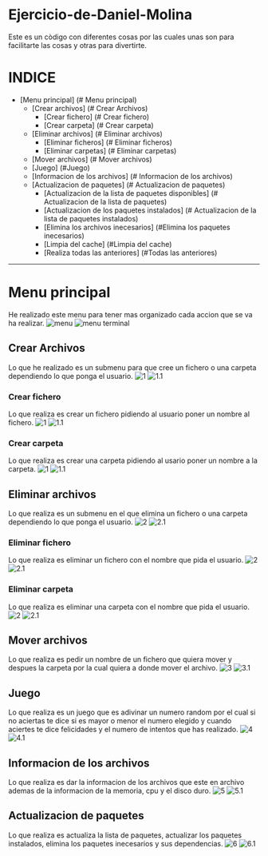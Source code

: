 # Ejercicio-de-Daniel-Molina 
Este es un còdigo con diferentes cosas por las cuales unas son para facilitarte las cosas y otras para divertirte.
# INDICE
- [Menu principal] (# Menu principal)
  - [Crear archivos] (# Crear Archivos)
    - [Crear fichero] (# Crear fichero)
    - [Crear carpeta] (# Crear carpeta)
  - [Eliminar archivos] (# Eliminar archivos)
    - [Eliminar ficheros] (# Eliminar ficheros)
    - [Eliminar carpetas] (# Eliminar carpetas)
  - [Mover archivos] (# Mover archivos)
  - [Juego] (#Juego)
  - [Informacion de los archivos] (# Informacion de los archivos)
  - [Actualizacion de paquetes] (# Actualizacion de paquetes)
    - [Actualizacion de la lista de paquetes disponibles] (# Actualizacion de la lista de paquetes)
    - [Actualizacion de los paquetes instalados] (# Actualizacion de la lista de paquetes instalados)
    - [Elimina los archivos inecesarios] (#Elimina los paquetes inecesarios)
    - [Limpia del cache] (#Limpia del cache)
    - [Realiza todas las anteriores] (#Todas las anteriores)
______________________________________________________________________________________

# Menu principal
He realizado este menu para tener mas organizado cada accion que se va ha realizar.
![menu](https://github.com/draco8492/Ejercicio-de-Daniel-Molina/blob/main/Imagenes/menu%20principal.png?raw=true)
![menu terminal](https://github.com/draco8492/Ejercicio-de-Daniel-Molina/blob/main/Imagenes/terminal%20y%20final.png?raw=true)

## Crear Archivos
Lo que he realizado es un submenu para que cree un fichero o una carpeta dependiendo lo que ponga el usuario.
![1](https://github.com/draco8492/Ejercicio-de-Daniel-Molina/blob/main/Imagenes/1.png?raw=true)
![1.1](https://github.com/draco8492/Ejercicio-de-Daniel-Molina/blob/main/Imagenes/1.1.png?raw=true)

### Crear fichero 
Lo que realiza es crear un fichero pidiendo al usuario poner un nombre al fichero.
![1](https://github.com/draco8492/Ejercicio-de-Daniel-Molina/blob/main/Imagenes/1.png?raw=true)
![1.1](https://github.com/draco8492/Ejercicio-de-Daniel-Molina/blob/main/Imagenes/1.1.png?raw=true)
### Crear carpeta 
Lo que realiza es crear una carpeta pidiendo al usario poner un nombre a la carpeta.
![1](https://github.com/draco8492/Ejercicio-de-Daniel-Molina/blob/main/Imagenes/1.png?raw=true)
![1.1](https://github.com/draco8492/Ejercicio-de-Daniel-Molina/blob/main/Imagenes/1.1.png?raw=true)

## Eliminar archivos
Lo que realiza es un submenu en el que elimina un fichero o una carpeta dependiendo lo que ponga el usuario.
![2](https://github.com/draco8492/Ejercicio-de-Daniel-Molina/blob/main/Imagenes/2.png?raw=true)
![2.1](https://github.com/draco8492/Ejercicio-de-Daniel-Molina/blob/main/Imagenes/2.1.png?raw=true)

### Eliminar fichero
Lo que realiza es eliminar un fichero con el nombre que pida el usuario.
![2](https://github.com/draco8492/Ejercicio-de-Daniel-Molina/blob/main/Imagenes/2.png?raw=true)
![2.1](https://github.com/draco8492/Ejercicio-de-Daniel-Molina/blob/main/Imagenes/2.1.png?raw=true)
### Eliminar carpeta 
Lo que realiza es eliminar una carpeta con el nombre que pida el usuario.
![2](https://github.com/draco8492/Ejercicio-de-Daniel-Molina/blob/main/Imagenes/2.png?raw=true)
![2.1](https://github.com/draco8492/Ejercicio-de-Daniel-Molina/blob/main/Imagenes/2.1.png?raw=true)
## Mover archivos
Lo que realiza es pedir un nombre de un  fichero que quiera mover y despues la carpeta por la cual quiera a donde mover el archivo.
![3](https://github.com/draco8492/Ejercicio-de-Daniel-Molina/blob/main/Imagenes/3.png?raw=true)
![3.1](https://github.com/draco8492/Ejercicio-de-Daniel-Molina/blob/main/Imagenes/3.1.png?raw=true)

## Juego
Lo que realiza es un juego que es adivinar un numero random por el cual si no aciertas te dice si es mayor o menor el numero elegido y cuando aciertes te dice felicidades y el numero de intentos que has realizado.
![4](https://github.com/draco8492/Ejercicio-de-Daniel-Molina/blob/main/Imagenes/4.png?raw=true)
![4.1](https://github.com/draco8492/Ejercicio-de-Daniel-Molina/blob/main/Imagenes/4.1.png?raw=true)

## Informacion de los archivos
Lo que realiza es dar la informacion de los archivos que este en archivo ademas de la informacion de la memoria, cpu y el disco duro.
![5](https://github.com/draco8492/Ejercicio-de-Daniel-Molina/blob/main/Imagenes/5%20y%20final.png?raw=true)
![5.1](https://github.com/draco8492/Ejercicio-de-Daniel-Molina/blob/main/Imagenes/5.1.png?raw=true)

## Actualizacion de paquetes
Lo que realiza es actualiza la lista de paquetes, actualizar los paquetes instalados, elimina los paquetes inecesarios y sus dependencias.
![6](https://github.com/draco8492/Ejercicio-de-Daniel-Molina/blob/main/Imagenes/6.2.png?raw=true)
![6.1](https://github.com/draco8492/Ejercicio-de-Daniel-Molina/blob/main/Imagenes/6.2.1.png?raw=true)
